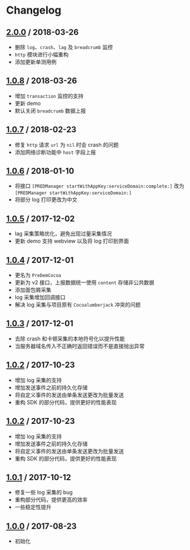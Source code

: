 # Changelog

## [2.0.0](https://github.com/pre-dem/pre-dem-cocoa/releases/tag/v2.0.0) / 2018-03-26
- 删除 `log`、`crash`、`lag` 及 `breadcrumb` 监控
- `http` 模块进行小幅重构
- 添加更新单测用例

## [1.0.8](https://github.com/pre-dem/pre-dem-cocoa/releases/tag/v1.0.8) / 2018-03-26
- 增加 `transaction` 监控的支持
- 更新 demo
- 默认关闭 `breadcrumb` 数据上报

## [1.0.7](https://github.com/pre-dem/pre-dem-cocoa/releases/tag/v1.0.7) / 2018-02-23
- 修复 `http` 请求 `url` 为 `nil` 时会 crash 的问题
- 添加网络诊断功能中 `host` 字段上报

## [1.0.6](https://github.com/pre-dem/pre-dem-cocoa/releases/tag/v1.0.6) / 2018-01-10
- 将接口 `[PREDManager startWithAppKey:serviceDomain:complete:]` 改为 `[PREDManager startWithAppKey:serviceDomain:]`
- 将部分 log 打印更改为中文

## [1.0.5](https://github.com/pre-dem/pre-dem-cocoa/releases/tag/v1.0.5) / 2017-12-02
- lag 采集策略优化，避免出现过量采集情况
- 更新 demo 支持 webview 以及将 log 打印到界面

## [1.0.4](https://github.com/pre-dem/pre-dem-cocoa/releases/tag/v1.0.4) / 2017-12-01
- 更名为 `PreDemCocoa`
- 更新为 v2 接口，上报数据统一使用 `content` 存储非公共数据
- 添加面包屑采集
- log 采集增加回调接口
- 解决 log 采集与项目原有 `Cocoalumberjack` 冲突的问题

## [1.0.3](https://github.com/pre-dem/pre-dem-cocoa/releases/tag/v1.0.3) / 2017-12-01
- 去除 crash 和卡顿采集的本地符号化以提升性能
- 当服务器域名传入不正确时返回错误而不是直接抛出异常

## [1.0.2](https://github.com/pre-dem/pre-dem-cocoa/releases/tag/v1.0.2) / 2017-10-23
- 增加 log 采集的支持
- 增加发送事件之前的持久化存储
- 将自定义事件的发送由单条发送更改为批量发送
- 重构 SDK 的部分代码，提供更好的性能表现

## [1.0.2](https://github.com/pre-dem/pre-dem-cocoa/releases/tag/v1.0.2) / 2017-10-23
- 增加 log 采集的支持
- 增加发送事件之前的持久化存储
- 将自定义事件的发送由单条发送更改为批量发送
- 重构 SDK 的部分代码，提供更好的性能表现

## [1.0.1](https://github.com/pre-dem/pre-dem-cocoa/releases/tag/v1.0.1) / 2017-10-12
- 修复一些 log 采集的 bug
- 重构部分代码，提供更高的效率
- 一些稳定性提升

## [1.0.0](https://github.com/pre-dem/pre-dem-cocoa/releases/tag/v1.0.0) / 2017-08-23
* 初始化
